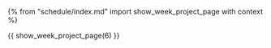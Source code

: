 {% from "schedule/index.md" import show_week_project_page with context %}

{{ show_week_project_page(6) }}
